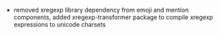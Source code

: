 - removed xregexp library dependency from emoji and mention components, added xregexp-transformer package to compile xregexp expressions to unicode charsets